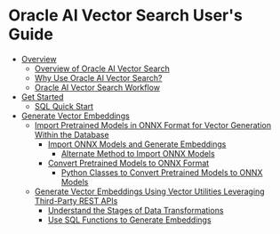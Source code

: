 # Oracle AI Vector Search User's Guide

-   [Overview](xref:GUID-107FCC1B-EF68-4966-83CE-B7C4244E47A2)
    -   [Overview of Oracle AI Vector Search](OverviewVS.md)
    -   [Why Use Oracle AI Vector Search?][GUID1]
    -   [Oracle AI Vector Search Workflow](Workflow.md)
-   [Get Started][GUID2]
    -   [SQL Quick Start][GUID3]
-   [Generate Vector Embeddings](GUID-A788574C-F88D-4E5E-B220-A40FA8CBB174.md)
    -   [Import Pretrained Models in ONNX Format for Vector Generation Within the Database](GUID-D8140BF9-08E9-4B3F-9E28-E40A6FD181A4.md)
        -   [Import ONNX Models and Generate Embeddings](GUID-6AEA7A0E-78E0-4083-A126-4516EB98175A.md)
            -   [Alternate Method to Import ONNX Models](GUID-396E895D-718B-40F5-84C5-F00C120E2606.md)
        -   [Convert Pretrained Models to ONNX Format](GUID-E7C08BA2-B2B9-4081-9050-B9EB3EA46FA6.md)
            -   [Python Classes to Convert Pretrained Models to ONNX Models](GUID-53F409DB-CC9A-406E-8697-0A824A415914.md)
    -   [Generate Vector Embeddings Using Vector Utilities Leveraging Third-Party REST APIs](GUID-29B9E7E1-5A99-4D95-8614-58CA07D29957.md)
        -   [Understand the Stages of Data Transformations](GUID-D6F1E7B6-5642-46A2-B84D-B8E37E4C353E.md)
        -   [Use SQL Functions to Generate Embeddings](GUID-AEAA4AA9-2D47-4451-B6D5-E505C133D9CF.md)



[GUID1]: WhyVS.md
<!-- this is a file name -->
[GUID2]: ./GetStarted.md
<!-- this is a relative path -->
[GUID3]: ./Quickstart.md
<!-- this is a relative path -->